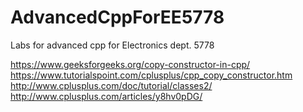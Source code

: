 # AdvancedCppForEE5778
Labs for advanced cpp for Electronics dept. 5778

https://www.geeksforgeeks.org/copy-constructor-in-cpp/
https://www.tutorialspoint.com/cplusplus/cpp_copy_constructor.htm
http://www.cplusplus.com/doc/tutorial/classes2/
http://www.cplusplus.com/articles/y8hv0pDG/
